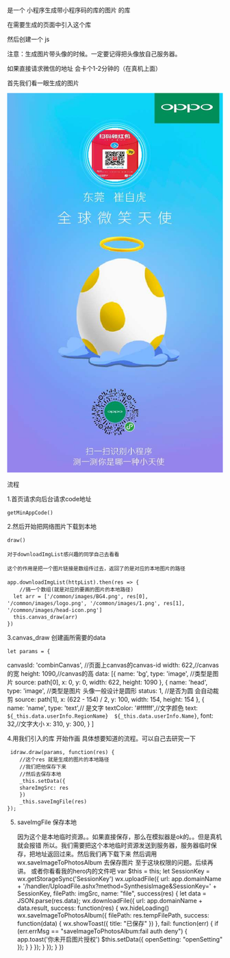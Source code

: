 是一个 小程序生成带小程序码的库的图片  的库

在需要生成的页面中引入这个库 

然后创建一个 js

注意：生成图片带头像的时候。一定要记得把头像放自己服务器。

如果直接请求微信的地址 会卡个1-2分钟的（在真机上面）



首先我们看一眼生成的图片




<img src="./demo.jpg">



流程


1.首页请求向后台请求code地址

	getMinAppCode()

2.然后开始把网络图片下载到本地

	draw()

	对于downloadImgList感兴趣的同学自己去看看

	这个的作用是把一个图片链接是数组传过去，返回了的是对应的本地图片的路径

	app.downloadImgList(httpList).then(res => {
		//搞一个数组(就是对应的要画的图片的本地路径)
	  let arr = ['/common/images/BG4.png', res[0], '/common/images/logo.png', '/common/images/1.png', res[1], '/common/images/head-icon.png']
	  this.canvas_draw(arr)
	})

3.canvas_draw 创建画所需要的data

	let params = {
  canvasId: 'combinCanvas', //页面上canvas的canvas-id
  width: 622,//canvas的宽
  height: 1090,//canvas的高
  data: [{
      name: 'bg',
      type: 'image', //类型是图片
      source: path[0],
      x: 0,
      y: 0,
      width: 622,
      height: 1090
    },
    {
      name: 'head',
      type: 'image', //类型是图片 头像一般设计是圆形
      status: 1, //是否为圆  会自动裁剪
      source: path[1],
      x: (622 - 154) / 2,
      y: 100,
      width: 154,
      height: 154
    },
    {
      name: 'name',
      type: 'text',// 是文字
      textColor: '#ffffff',//文字颜色
      text: `${_this.data.userInfo.RegionName}  ${_this.data.userInfo.Name}`,
      font: 32,//文字大小
      x: 310,
      y: 300,
    }
  ]
 

4.用我们引入的库 开始作画 具体想要知道的流程。可以自己去研究一下

	 idraw.draw(params, function(res) {
		//这个res 就是生成的图片的本地路径
		//我们把他保存下来
		//然后去保存本地
		_this.setData({
		shareImgSrc: res
		})
		_this.saveImgFile(res)
	});


5. saveImgFile 保存本地

	因为这个是本地临时资源。。如果直接保存，那么在模拟器是ok的。。但是真机就会报错
	所以。我们需要把这个本地临时资源发送到服务器，服务器临时保存，把地址返回过来。然后我们再下载下来
	然后调用wx.saveImageToPhotosAlbum 去保存图片
	至于这块权限的问题。后续再讲。 或者你看看我的hero内的文件吧
	     var $this = this;
		    let SessionKey = wx.getStorageSync('SessionKey')
		    wx.uploadFile({
		      url: app.domainName + '/handler/UploadFile.ashx?method=SynthesisImage&SessionKey=' + SessionKey,
		      filePath: imgSrc,
		      name: "file",
		      success(res) {
		        let data = JSON.parse(res.data);
		        wx.downloadFile({
		          url: app.domainName + data.result,
		          success: function(res) {
		            wx.hideLoading()
		            wx.saveImageToPhotosAlbum({
		              filePath: res.tempFilePath,
		              success: function(data) {
		                wx.showToast({
		                  title: "已保存"
		                })
		              },
		              fail: function(err) {
		                if (err.errMsg == "saveImageToPhotosAlbum:fail auth deny") {
		                  app.toast('你未开启图片授权')
		                  $this.setData({
		                    openSetting: "openSetting"
		                  });
		                }
		              }
		            });
		          }
		        });
		      }
		    })